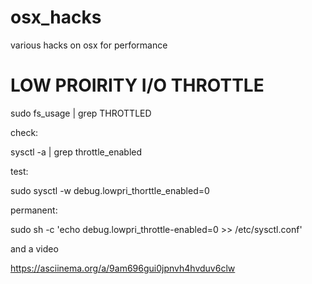 # osx_hacks
various hacks on osx for performance



# LOW PROIRITY I/O THROTTLE
sudo fs_usage | grep THROTTLED

check:

sysctl -a | grep throttle_enabled


test:

sudo sysctl -w debug.lowpri_thorttle_enabled=0

permanent:

sudo sh -c 'echo debug.lowpri_throttle-enabled=0 >> /etc/sysctl.conf'

and a video

https://asciinema.org/a/9am696gui0jpnvh4hvduv6clw
